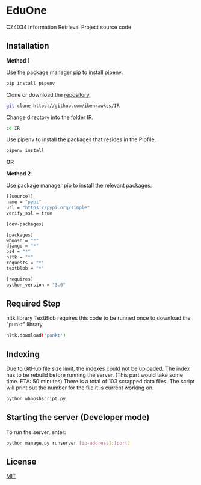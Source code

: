 # EduOne

CZ4034 Information Retrieval Project source code

## Installation

**Method 1**

Use the package manager [pip](https://pip.pypa.io/en/stable/) to install [pipenv](https://github.com/pypa/pipenv).

```bash
pip install pipenv
```

Clone or download the [repository](https://github.com/ibenrawkss/IR).

```bash
git clone https://github.com/ibenrawkss/IR
```

Change directory into the folder IR.

```bash
cd IR
```

Use pipenv to install the packages that resides in the Pipfile.

```bash
pipenv install
```

**OR**

**Method 2**

Use package manager [pip](https://pip.pypa.io/en/stable/) to install the relevant packages.

```bash
[[source]]
name = "pypi"
url = "https://pypi.org/simple"
verify_ssl = true

[dev-packages]

[packages]
whoosh = "*"
django = "*"
bs4 = "*"
nltk = "*"
requests = "*"
textblob = "*"

[requires]
python_version = "3.6"
```

## Required Step

nltk library TextBlob requires this code to be runned once to download the "punkt" library

```bash
nltk.download('punkt')
```

## Indexing

Due to GitHub file size limit, the indexes could not be uploaded.
The index has to be rebuild before running the server. (This part would take some time. ETA: 50 minutes)
There is a total of 103 scrapped data files. The script will print out the number for the file it is 
current working on.
```bash
python whooshscript.py
```

## Starting the server (Developer mode)

To run the server, enter:

```bash
python manage.py runserver [ip-address]:[port]
```


## License

[MIT](https://choosealicense.com/licenses/mit/)